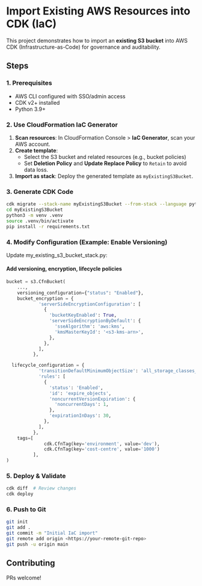 
# Import Existing AWS Resources into CDK (IaC)

This project demonstrates how to import an **existing S3 bucket** into AWS CDK (Infrastructure-as-Code) for governance and auditability.

## Steps

### 1. Prerequisites
- AWS CLI configured with SSO/admin access
- CDK v2+ installed
- Python 3.9+

### 2. Use CloudFormation IaC Generator
1. **Scan resources**: In CloudFormation Console > **IaC Generator**, scan your AWS account.
2. **Create template**:
   - Select the S3 bucket and related resources (e.g., bucket policies)
   - Set **Deletion Policy** and **Update Replace Policy** to `Retain` to avoid data loss.
3. **Import as stack**: Deploy the generated template as `myExistingS3Bucket`.

### 3. Generate CDK Code
```bash
cdk migrate --stack-name myExistingS3Bucket --from-stack --language python
cd myExistingS3Bucket
python3 -m venv .venv
source .venv/bin/activate
pip install -r requirements.txt
```

### 4.  Modify Configuration (Example: Enable Versioning)
Update my_existing_s3_bucket_stack.py:

#### Add versioning, encryption, lifecycle policies
```python
bucket = s3.CfnBucket(
    ...,
    versioning_configuration={"status": "Enabled"},
    bucket_encryption = {
            'serverSideEncryptionConfiguration': [
              {
                'bucketKeyEnabled': True,
                'serverSideEncryptionByDefault': {
                  'sseAlgorithm': 'aws:kms',
                  'kmsMasterKeyId': '<s3-kms-arn>',
                },
              },
            ],
          },

  lifecycle_configuration = {
            'transitionDefaultMinimumObjectSize': 'all_storage_classes_128K',
            'rules': [
              {
                'status': 'Enabled',
                'id': 'expire_objects',
                'noncurrentVersionExpiration': {
                  'noncurrentDays': 1,
                },
                'expirationInDays': 30,
              },
            ],
          },
    tags=[
              cdk.CfnTag(key='environment', value='dev'),
              cdk.CfnTag(key='cost-centre', value='1000') 
          ],
)
```
### 5. Deploy & Validate
```bash
cdk diff  # Review changes
cdk deploy
```
### 6. Push to Git
```bash
git init
git add .
git commit -m "Initial IaC import"
git remote add origin <https://your-remote-git-repo>
git push -u origin main
```
## Contributing
PRs welcome! 
